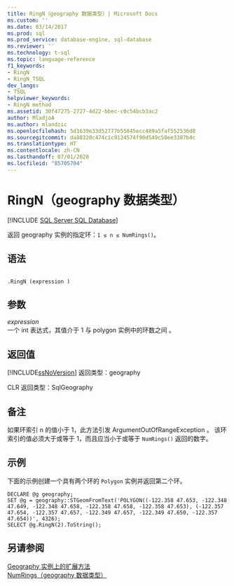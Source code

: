 ```yaml
---
title: RingN（geography 数据类型）| Microsoft Docs
ms.custom: ''
ms.date: 03/14/2017
ms.prod: sql
ms.prod_service: database-engine, sql-database
ms.reviewer: ''
ms.technology: t-sql
ms.topic: language-reference
f1_keywords:
- RingN
- RingN_TSQL
dev_langs:
- TSQL
helpviewer_keywords:
- RingN method
ms.assetid: 30f47275-2727-4d22-bbec-c0c54bcb3ac2
author: MladjoA
ms.author: mlandzic
ms.openlocfilehash: 5d1639e33d52777b55845ecc489a5faf552536d8
ms.sourcegitcommit: da88320c474c1c9124574f90d549c50ee3387b4c
ms.translationtype: HT
ms.contentlocale: zh-CN
ms.lasthandoff: 07/01/2020
ms.locfileid: "85705704"
---
```

# <a name="ringn-geography-data-type"></a>RingN（geography 数据类型）
[!INCLUDE [SQL Server SQL Database](../../includes/applies-to-version/sql-asdb.md)]

  返回 geography 实例的指定环：`1 ≤ n ≤ NumRings()`。  
  
## <a name="syntax"></a>语法  
  
```  
  
.RingN (expression )  
```  
  
## <a name="arguments"></a>参数  
 *expression*  
 一个 int 表达式，其值介于 1 与 polygon 实例中的环数之间   。  
  
## <a name="return-value"></a>返回值  
 [!INCLUDE[ssNoVersion](../../includes/ssnoversion-md.md)] 返回类型：geography   
  
 CLR 返回类型：SqlGeography   
  
## <a name="remarks"></a>备注  
 如果环索引 n 的值小于 1，此方法引发 ArgumentOutOfRangeException   。 该环索引的值必须大于或等于 1，而且应当小于或等于 `NumRings()` 返回的数字。  
  
## <a name="examples"></a>示例  
 下面的示例创建一个具有两个环的 `Polygon` 实例并返回第二个环。  
  
```  
DECLARE @g geography;  
SET @g = geography::STGeomFromText('POLYGON((-122.358 47.653, -122.348 47.649, -122.348 47.658, -122.358 47.658, -122.358 47.653), (-122.357 47.654, -122.357 47.657, -122.349 47.657, -122.349 47.650, -122.357 47.654))', 4326);  
SELECT @g.RingN(2).ToString();  
```  
  
## <a name="see-also"></a>另请参阅  
 [Geography 实例上的扩展方法](../../t-sql/spatial-geography/extended-methods-on-geography-instances.md)   
 [NumRings（geography 数据类型）](../../t-sql/spatial-geography/numrings-geography-data-type.md)  
  
  
